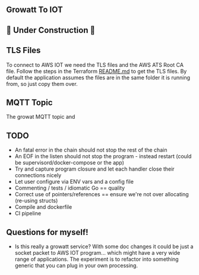 ## Growatt To IOT
## 🚨️ Under Construction 🚨️

## TLS Files
To connect to AWS IOT we need the TLS files and the AWS ATS Root CA file. Follow the steps in 
the Terraform [README.md](../terraform/README.md) to get the TLS files. By default the application
assumes the files are in the same folder it is running from, so just copy them over.

## MQTT Topic
The growat MQTT topic and 

## TODO
* An fatal error in the chain should not stop the rest of the chain
* An EOF in the listen should not stop the program - instead
restart (could be supervisord/docker-compose or the app)
* Try and capture program closure and let each handler close their connections
nicely
* Let user configure via ENV vars and a config file
* Commenting / tests / idiomatic Go == quality
* Correct use of pointers/references == ensure we're not over allocating (re-using structs)
* Compile and dockerfile
* CI pipeline

## Questions for myself!
* Is this really a growatt service? With some doc changes it could be just a
socket packet to AWS IOT program... which might have a very wide range of
applications. The experiment is to refactor into something generic that you
can plug in your own processing.